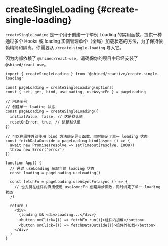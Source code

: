 # createSingleLoading {#create-single-loading}

`createSingleLoading` 是一个用于创建一个单例 Loading 的实用函数，提供一种通过多个 Hooks 或 loading 实例管理单个（全局）加载状态的方法，为了保持依赖精简和隔离，你需要从 `/create-single-loading` 导入它。

因为内部依赖了 `@shined/react-use`，请确保你的项目中已经安装了 `@shined/react-use`。

```tsx
import { createSingleLoading } from '@shined/reactive/create-single-loading'

const pageLoading = createSingleLoading(options)
const { set, get, bind, useLoading, useAsyncFn } = pageLoading

// 用法示例
// 创建单一 loading 状态
const pageLoading = createSingleLoading({
  initialValue: false, // 这是默认值
  resetOnError: true, // 这是默认值
})

// 可以在组件外部使用 bind 方法绑定异步函数，同时绑定了单一 loading 状态
const fetchDataOutside = pageLoading.bind(async () => {
  await new Promise(resolve => setTimeout(resolve, 1000))
  throw new Error('error')
})

function App() {
  // 通过 useLoading 获取当前 loading 状态
  const loading = pageLoading.useLoading()

  const fetchFn = pageLoading.useAsyncFn(async () => {
    // 也支持在组件内直接使用 useAsyncFn 创建异步函数，同时绑定了单一 loading 状态
  })

  return (
    <div>
      {loading && <div>Loading...</div>}
      <button onClick={() => fetchFn.run()}>组件内加载</button>
      <button onClick={() => fetchDataOutside()}>组件外加载</button>
    </div>
  )
}
```
